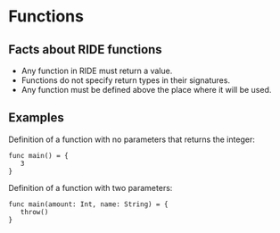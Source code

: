 # Functions

## Facts about RIDE functions

* Any function in RIDE must return a value.
* Functions do not specify return types in their signatures.
* Any function must be defined above the place where it will be used.

## Examples
Definition of a function with no parameters that returns the integer:
```
func main() = {
   3
}
```
Definition of a function with two parameters:
```
func main(amount: Int, name: String) = {
   throw()
}
```

